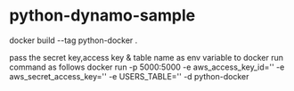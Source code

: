 # python-dynamo-sample

docker build --tag python-docker .

pass the secret key,access key & table name as env variable to docker run command as follows 
docker run -p 5000:5000 -e aws_access_key_id='' -e aws_secret_access_key='' -e USERS_TABLE='' -d python-docker



